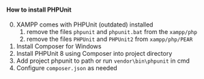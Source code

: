 #### How to install PHPUnit
0. XAMPP comes with PHPUnit (outdated) installed
    1. remove the files `phpunit` and `phpunit.bat` from the `xampp/php`
    2. remove the files `PHPUnit` and `PHPUnit2` from `xampp/php/PEAR`
1. Install Composer for Windows
2. Install PHPUnit 8 using Composer into project directory
3. Add project phpunit to path or run `vendor\bin\phpunit` in cmd
4. Configure `composer.json` as needed
